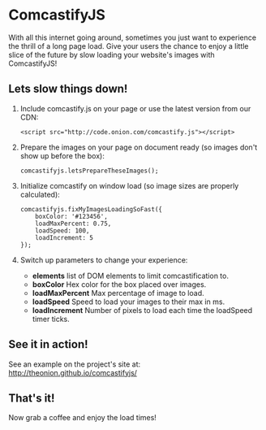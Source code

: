 # ComcastifyJS
With all this internet going around, sometimes you just want to experience the thrill of a long page load. Give your users the chance to enjoy a little slice of the future by slow loading your website's images with ComcastifyJS!

## Lets slow things down!
1. Include comcastify.js on your page or use the latest version from our CDN:

      ```<script src="http://code.onion.com/comcastify.js"></script>```

2. Prepare the images on your page on document ready (so images don't show up before the box):

    ```
    comcastifyjs.letsPrepareTheseImages();
    ```

3. Initialize comcastify on window load (so image sizes are properly calculated):

    ```
    comcastifyjs.fixMyImagesLoadingSoFast({
        boxColor: '#123456',
        loadMaxPercent: 0.75,
        loadSpeed: 100,
        loadIncrement: 5
    });
    ```
4. Switch up parameters to change your experience:
    * **elements** list of DOM elements to limit comcastification to.
    * **boxColor** Hex color for the box placed over images.
    * **loadMaxPercent** Max percentage of image to load.
    * **loadSpeed** Speed to load your images to their max in ms.
    * **loadIncrement** Number of pixels to load each time the loadSpeed timer ticks.

## See it in action!
See an example on the project's site at: http://theonion.github.io/comcastifyjs/

## That's it!
Now grab a coffee and enjoy the load times!